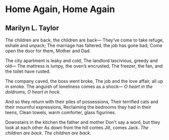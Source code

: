 # Home Again, Home Again
## Marilyn L. Taylor
The children are back, the children are back—
They’ve come to take refuge, exhale and unpack;
The marriage has faltered, the job has gone bad,
Come open the door for them, Mother and Dad.

The city apartment is leaky and cold,
The landlord lascivious, greedy and old—
The mattress is lumpy, the oven’s encrusted,
The freezer, the fan, and the toilet have rusted.

The company caved, the boss went broke,
The job and the love affair, all up in smoke.
The anguish of loneliness comes as a shock—
_O heart in the doldrums, O heart in hock._

And so they return with their piles of possessions,
Their terrified cats and their mournful expressions,
Reclaiming the bedrooms they had in their teens,
Clean towels, warm comforter, glass figurines.

Downstairs in the kitchen the father and mother
Don’t say a word, but they look at each other
As down from the hill comes Jill, comes Jack.
_The children are back. The children are back._